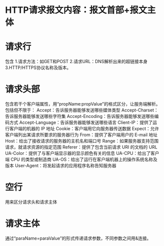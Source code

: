 # HTTP请求报文内容：报文首部+报文主体

# 请求行 #
包含
    1.请求方法：如GET和POST
    2.请求URL：DNS解析出来的超链接本身
    3.HTTP/HTTPS协议名称及版本。

# 请求头部 #
包含若干个客户端属性，用“propName:propValue”的格式区分，让服务端解析。包括但不限于：
    Accept：告诉服务器能够发送哪些媒体类型
    Accept-Charset：告诉服务器能够发送哪些字符集
    Accept-Encoding：告诉服务器能够发送哪些编码方式
    Accept-Language：告诉服务器能够发送哪些语言
    Client-IP：提供了运行客户端的机器的 IP 地址
    Cookie：客户端用它向服务器传送数据
    Expect：允许客户端列出某请求所要求的服务器行为
    From：提供了客户端用户的 E-mail 地址
    Host：给出了接收请求的服务器的主机名和端口号
    Range：如果服务器支持范围请求，就请求资源的指定范围
    Referer：提供了包含当前请求 URI 的文档的 URL
    UA-Color：提供了与客户端显示器的显示颜色有关的信息
    UA-CPU：给出了客户端 CPU 的类型或制造商
    UA-OS：给出了运行在客户端机器上的操作系统名称及版本
    User-Agent：将发起请求的应用程序名称告知服务器

# 空行 #
用来区分请求头和请求主体

# 请求主体 #
通过“paraName=paraValue”的形式传递请求参数，不同参数之间用&连接。
